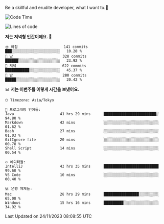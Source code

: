 Be a skillful and erudite developer, what I want to.👶

<!--START_SECTION:waka-->
![Code Time](http://img.shields.io/badge/Code%20Time-226%20hrs%2039%20mins-blue)

![Lines of code](https://img.shields.io/badge/%EC%A0%80%EB%8A%94%20%EC%97%AC%ED%83%9C%EA%B9%8C%EC%A7%80%20-734.7%20thousand%20%EC%A4%84%EC%9D%98%20%EC%BD%94%EB%93%9C%EB%A5%BC%20%EC%9E%91%EC%84%B1%ED%96%88%EC%96%B4%EC%9A%94.-blue)

**저는 저녁형 인간이에요. 🦉** 

```text
🌞 아침                     141 commits         ███░░░░░░░░░░░░░░░░░░░░░░   10.28 % 
🌆 낮　                     328 commits         ██████░░░░░░░░░░░░░░░░░░░   23.92 % 
🌃 저녁                     622 commits         ███████████░░░░░░░░░░░░░░   45.37 % 
🌙 밤　                     280 commits         █████░░░░░░░░░░░░░░░░░░░░   20.42 % 
```


📊 **저는 이번주를 이렇게 시간을 보냈어요.** 

```text
🕑︎ Timezone: Asia/Tokyo

💬 프로그래밍 언어들: 
Java                     41 hrs 29 mins      ████████████████████████░   94.80 % 
Markdown                 42 mins             ░░░░░░░░░░░░░░░░░░░░░░░░░   01.62 % 
Bash                     27 mins             ░░░░░░░░░░░░░░░░░░░░░░░░░   01.03 % 
GitIgnore file           20 mins             ░░░░░░░░░░░░░░░░░░░░░░░░░   00.78 % 
Shell Script             14 mins             ░░░░░░░░░░░░░░░░░░░░░░░░░   00.54 % 

🔥 에디터들: 
IntelliJ                 43 hrs 35 mins      █████████████████████████   99.60 % 
VS Code                  10 mins             ░░░░░░░░░░░░░░░░░░░░░░░░░   00.40 % 

💻 운영 체제들: 
Mac                      28 hrs 29 mins      ████████████████░░░░░░░░░   65.08 % 
Windows                  15 hrs 16 mins      █████████░░░░░░░░░░░░░░░░   34.92 % 
```


 Last Updated on 24/11/2023 08:08:55 UTC
<!--END_SECTION:waka-->
